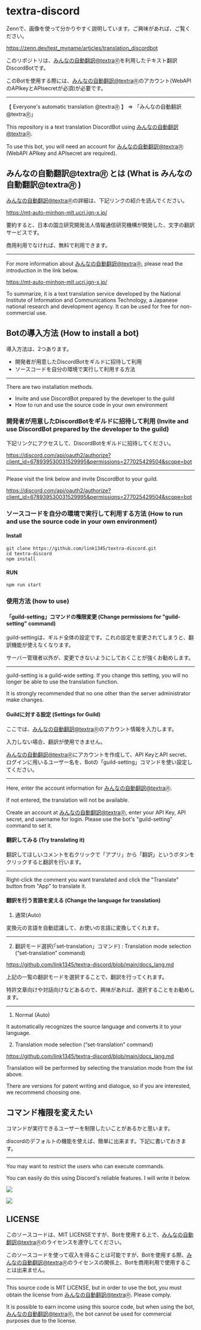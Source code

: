 # textra-discord 

Zennで、画像を使って分かりやすく説明しています。ご興味があれば、ご覧ください。

https://zenn.dev/test_myname/articles/translation_discordbot

このリポジトリは、[みんなの自動翻訳@textra🄬]( https://mt-auto-minhon-mlt.ucri.jgn-x.jp/)を利用したテキスト翻訳DiscordBotです。

このBotを使用する際には、[みんなの自動翻訳@textra🄬]( https://mt-auto-minhon-mlt.ucri.jgn-x.jp/)のアカウント(WebAPIのAPIkeyとAPIsecretが必須)が必要です。

---

【 Everyone's automatic translation @textra🄬 】 => 「みんなの自動翻訳@textra🄬」

This repository is a text translation DiscordBot using [みんなの自動翻訳@textra🄬]( https://mt-auto-minhon-mlt.ucri.jgn-x.jp/).

To use this bot, you will need an account for [みんなの自動翻訳@textra🄬]( https://mt-auto-minhon-mlt.ucri.jgn-x.jp/) (WebAPI APIkey and APIsecret are required).

## みんなの自動翻訳@textra🄬 とは (What is みんなの自動翻訳@textra🄬 )

[みんなの自動翻訳@textra🄬]( https://mt-auto-minhon-mlt.ucri.jgn-x.jp/)の詳細は、下記リンクの紹介を読んでください。

https://mt-auto-minhon-mlt.ucri.jgn-x.jp/

要約すると、日本の国立研究開発法人情報通信研究機構が開発した、文字の翻訳サービスです。

商用利用でなければ、無料で利用できます。

---

For more information about [みんなの自動翻訳@textra🄬]( https://mt-auto-minhon-mlt.ucri.jgn-x.jp/), please read the introduction in the link below.

https://mt-auto-minhon-mlt.ucri.jgn-x.jp/

To summarize, it is a text translation service developed by the National Institute of Information and Communications Technology, a Japanese national research and development agency.
It can be used for free for non-commercial use.

## Botの導入方法 (How to install a bot)

導入方法は、2つあります。

* 開発者が用意したDiscordBotをギルドに招待して利用
* ソースコードを自分の環境で実行して利用する方法

---

There are two installation methods.

* Invite and use DiscordBot prepared by the developer to the guild
* How to run and use the source code in your own environment

### 開発者が用意したDiscordBotをギルドに招待して利用 (Invite and use DiscordBot prepared by the developer to the guild)

下記リンクにアクセスして、DiscordBotをギルドに招待してください。

https://discord.com/api/oauth2/authorize?client_id=678939530031529995&permissions=277025429504&scope=bot

---

Please visit the link below and invite DiscordBot to your guild.

https://discord.com/api/oauth2/authorize?client_id=678939530031529995&permissions=277025429504&scope=bot

### ソースコードを自分の環境で実行して利用する方法 (How to run and use the source code in your own environment)

#### Install

```
git clone https://github.com/link1345/textra-discord.git
cd textra-discord
npm install
```

#### RUN

```
npm run start
```

### 使用方法 (how to use)

#### 「guild-setting」コマンドの権限変更 (Change permissions for "guild-setting" command)

guild-settingは、ギルド全体の設定です。これの設定を変更されてしまうと、翻訳機能が使えなくなります。

サーバー管理者以外が、変更できないようにしておくことが強くお勧めします。

---

guild-setting is a guild-wide setting. If you change this setting, you will no longer be able to use the translation function.

It is strongly recommended that no one other than the server administrator make changes.

#### Guildに対する設定 (Settings for Guild)

ここでは、[みんなの自動翻訳@textra🄬]( https://mt-auto-minhon-mlt.ucri.jgn-x.jp/)のアカウント情報を入力します。

入力しない場合、翻訳が使用できません。

[みんなの自動翻訳@textra🄬]( https://mt-auto-minhon-mlt.ucri.jgn-x.jp/)にアカウントを作成して、API KeyとAPI secret、ログインに用いるユーザー名を、Botの「guild-setting」コマンドを使い設定してください。

---

Here, enter the account information for [みんなの自動翻訳@textra🄬]( https://mt-auto-minhon-mlt.ucri.jgn-x.jp/).

If not entered, the translation will not be available.

Create an account at [みんなの自動翻訳@textra🄬]( https://mt-auto-minhon-mlt.ucri.jgn-x.jp/), enter your API Key, API secret, and username for login. Please use the bot's "guild-setting" command to set it.

#### 翻訳してみる (Try translating it)

翻訳してほしいコメントを右クリックで「アプリ」から「翻訳」というボタンをクリックすると翻訳を行います。

---

Right-click the comment you want translated and click the "Translate" button from "App" to translate it.

#### 翻訳を行う言語を変える (Change the language for translation)

1. 通常(Auto)

変換元の言語を自動認識して、お使いの言語に変換してくれます。

---

2. 翻訳モード選択(「set-translation」コマンド) : Translation mode selection (“set-translation” command)

https://github.com/link1345/textra-discord/blob/main/docs_lang.md

上記の一覧の翻訳モードを選択することで、翻訳を行ってくれます。

特許文章向けや対話向けなどあるので、興味があれば、選択することをお勧めします。

---

1. Normal (Auto)

It automatically recognizes the source language and converts it to your language.

2. Translation mode selection (“set-translation” command)

https://github.com/link1345/textra-discord/blob/main/docs_lang.md

Translation will be performed by selecting the translation mode from the list above.

There are versions for patent writing and dialogue, so if you are interested, we recommend choosing one.

## コマンド権限を変えたい

コマンドが実行できるユーザーを制限したいことがあるかと思います。

discordのデフォルトの機能を使えば、簡単に出来ます。下記に書いておきます。

---

You may want to restrict the users who can execute commands.

You can easily do this using Discord's reliable features. I will write it below.

![](./docs/image1.png)

![](./docs/image2.png)


## LICENSE

このソースコードは、MIT LICENSEですが、Botを使用する上で、[みんなの自動翻訳@textra🄬]( https://mt-auto-minhon-mlt.ucri.jgn-x.jp/)のライセンスを遵守してください。

このソースコードを使って収入を得ることは可能ですが、Botを使用する際、[みんなの自動翻訳@textra🄬]( https://mt-auto-minhon-mlt.ucri.jgn-x.jp/)のライセンスの関係上、Botを商用利用で使用することは出来ません。

---

This source code is MIT LICENSE, but in order to use the bot, you must obtain the license from [みんなの自動翻訳@textra🄬]( https://mt-auto-minhon-mlt.ucri.jgn-x.jp/). Please comply.

It is possible to earn income using this source code, but when using the bot, [みんなの自動翻訳@textra🄬]( https://mt-auto-minhon-mlt.ucri.jgn-x.jp/), the bot cannot be used for commercial purposes due to the license.
